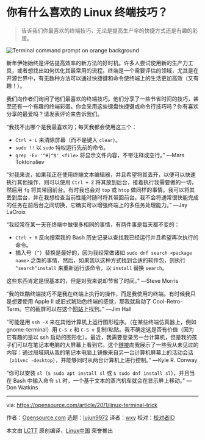 [#]: collector: (lujun9972)
[#]: translator: (wxy)
[#]: reviewer: ( )
[#]: publisher: ( )
[#]: url: ( )
[#]: subject: (What's your favorite Linux terminal trick?)
[#]: via: (https://opensource.com/article/20/1/linux-terminal-trick)
[#]: author: (Opensource.com https://opensource.com/users/admin)

你有什么喜欢的 Linux 终端技巧？
======

> 告诉我们你最喜欢的终端技巧，无论是提高生产率的快捷方式还是有趣的彩蛋。

![Terminal command prompt on orange background][1]

新年伊始始终是评估提高效率的新方法的好时机。许多人尝试使用新的生产力工具，或者想找出如何优化其最常用的流程。终端是一个需要评估的领域，尤其是在开源世界中，有无数种方法可以通过快捷键和命令使终端上的生活更加高效（又有趣！）。

我们向作者们询问了他们最喜欢的终端技巧。他们分享了一些节省时间的技巧，甚至还有一个有趣的终端彩蛋。你会采用这些键盘快捷键或命令行技巧吗？你有喜欢分享的最爱吗？请发表评论来告诉我们。

“我找不出哪个是我最喜欢的；每天我都会使用这三个：

* `Ctrl + L` 来清除屏幕（而不是键入 `clear`）。
* `sudo !!` 以 `sudo` 特权运行先前的命令。
* `grep -Ev '^#|^$' <file>` 将显示文件内容，不带注释或空行。” —Mars Toktonaliev

“对我来说，如果我正在使用终端文本编辑器，并且希望将其丢开，以便可以快速执行其他操作，则可以使用 `Ctrl + Z` 将其放到后台，接着执行我需要做的一切，然后用 `fg` 将其带回前台。有时我也会对 `top` 或 `htop` 做同样的事情。我可以将其丢到后台，并在我想检查当前性能时随时将其带回前台。我不会将通常很快能完成的任务在前后台之间切换，它确实可以增强终端上的多任务处理能力。” —Jay LaCroix

“我经常在某一天在终端中做很多相同的事情，有两件事是每天都不变的：

* `Ctrl + R` 反向搜索我的 Bash 历史记录以查找我已经运行并且希望再次执行的命令。
* 插入号（`^`）替换是最好的，因为我经常做诸如 `sudo dnf search <package name>` 之类的事情，然后，如果我以这种方式找到合适的软件包，则执行 `^search^install` 来重新运行该命令，以 `install` 替换 `search`。

这些东西肯定是很基本的，但是对我来说却节省了时间。” —Steve Morris

“我的炫酷终端技巧不是我在终端上执行的操作，而是我使用的终端。有时候我只是想要使用 Apple II 或旧式琥珀色终端的感觉，那我就启动了 Cool-Retro-Term。它的截屏可以在这个[网站][2]上找到。” —Jim Hall

“可能是用 `ssh -X` 来在其他计算机上运行图形程序。（在某些终端仿真器上，例如 gnome-terminal）用 `C-S c` 和 `C-S v` 复制/粘贴。我不确定这是否有价值（因为它有趣的是以 ssh 启动的图形化）。最近，我需要登录另一台计算机，但是我的孩子们可以在笔记本电脑的大屏幕上看到它。这个[链接][3]向我展示了一些我从未见过的内容：通过局域网从我的笔记本电脑上镜像来自另一台计算机屏幕上的活动会话（`x11vnc -desktop`），并能够同时从两台计算机上进行控制。” —Kyle R. Conway

“你可以安装 `sl`（`$ sudo apt install sl` 或 `$ sudo dnf install sl`），并且当在 Bash 中输入命令 `sl` 时，一个基于文本的蒸汽机车就会在显示屏上移动。” —Don Watkins

--------------------------------------------------------------------------------

via: https://opensource.com/article/20/1/linux-terminal-trick

作者：[Opensource.com][a]
选题：[lujun9972][b]
译者：[wxy](https://github.com/wxy)
校对：[校对者ID](https://github.com/校对者ID)

本文由 [LCTT](https://github.com/LCTT/TranslateProject) 原创编译，[Linux中国](https://linux.cn/) 荣誉推出

[a]: https://opensource.com/users/admin
[b]: https://github.com/lujun9972
[1]: https://opensource.com/sites/default/files/styles/image-full-size/public/lead-images/terminal_command_linux_desktop_code.jpg?itok=p5sQ6ODE (Terminal command prompt on orange background)
[2]: https://github.com/Swordfish90/cool-retro-term
[3]: https://elinux.org/Screen_Casting_on_a_Raspberry_Pi

